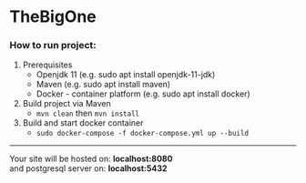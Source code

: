 # TheBigOne

<h3>How to run project:</h3>

1. Prerequisites
    * Openjdk 11 (e.g. sudo apt install openjdk-11-jdk)
    * Maven (e.g. sudo apt install maven)
    * Docker - container platform (e.g. sudo apt install docker)
2. Build project via Maven
    * `mvn clean` then `mvn install`
3. Build and start docker container
    * `sudo docker-compose -f docker-compose.yml up --build`

<hr/>
Your site will be hosted on: <b>localhost:8080</b><br/>
and postgresql server on: <b>localhost:5432</b><br/>